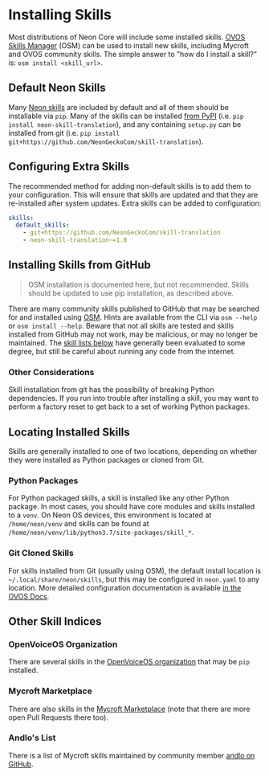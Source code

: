 # Installing Skills
Most distributions of Neon Core will include some installed skills. 
[OVOS Skills Manager](https://openvoiceos.github.io/community-docs/osm/) (OSM) 
can be used to install new skills, including Mycroft and OVOS community skills.
The simple answer to "how do I install a skill?" is: `osm install <skill_url>`.

## Default Neon Skills
Many [Neon skills](https://github.com/NeonGeckoCom/neon_skills) are included by
default and all of them should be installable via `pip`. Many of the skills can
be installed [from PyPI](https://pypi.org/search/?q=neon-skill) (i.e. `pip install
neon-skill-translation`), and any containing `setup.py` can be installed from git
(i.e. `pip install git+https://github.com/NeonGeckoCom/skill-translation`).

## Configuring Extra Skills
The recommended method for adding non-default skills is to add them to your
configuration. This will ensure that skills are updated and that they are 
re-installed after system updates. Extra skills can be added to configuration:

```yaml
skills:
  default_skills:
    - git+https://github.com/NeonGeckoCom/skill-translation
    - neon-skill-translation~=1.0 
```

## Installing Skills from GitHub
> OSM installation is documented here, but not recommended. Skills should be 
> updated to use pip installation, as described above.

There are many community skills published to GitHub that may be searched for and
installed using [OSM](https://github.com/openvoiceos/ovos_skill_manager). Hints
are available from the CLI via `osm --help` or `osm install --help`. Beware that
not all skills are tested and skills installed from GitHub may not work, may be
malicious, or may no longer be maintained. The [skill lists below](#other-skill-indices)
have generally been evaluated to some degree, but still be careful about running
any code from the internet.

### Other Considerations
Skill installation from git has the possibility of breaking Python dependencies.
If you run into trouble after installing a skill, you may want to perform a
factory reset to get back to a set of working Python packages.

## Locating Installed Skills
Skills are generally installed to one of two locations, depending on whether they
were installed as Python packages or cloned from Git.

### Python Packages
For Python packaged skills, a skill is installed like any other Python package.
In most cases, you should have core modules and skills installed to a `venv`. On
Neon OS devices, this environment is located at `/home/neon/venv` and skills can
be found at `/home/neon/venv/lib/python3.7/site-packages/skill_*`.

### Git Cloned Skills
For skills installed from Git (usually using OSM), the default install location
is `~/.local/share/neon/skills`, but this may be configured in `neon.yaml` to
any location. More detailed configuration documentation is available 
[in the OVOS Docs](https://openvoiceos.github.io/community-docs/config/).

## Other Skill Indices
### OpenVoiceOS Organization
There are several skills in the [OpenVoiceOS organization](https://github.com/OpenVoiceOS?q=skill-ovos&type=all&language=&sort=)
that may be `pip` installed.

### Mycroft Marketplace
There are also skills in the [Mycroft Marketplace](https://github.com/MycroftAI/mycroft-skills)
(note that there are more open Pull Requests there too).

### Andlo's List
There is a list of Mycroft skills maintained by community member
[andlo on GitHub](https://github.com/andlo/mycroft-skills-list-gitbook/tree/master/skills).
